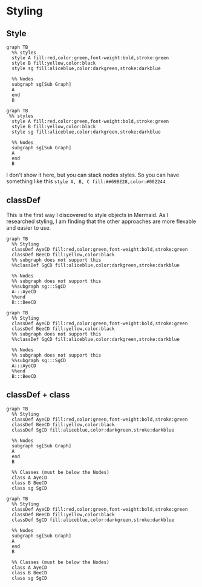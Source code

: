 # Styling

## Style

``` text
graph TB
  %% styles
  style A fill:red,color:green,font-weight:bold,stroke:green
  style B fill:yellow,color:black
  style sg fill:aliceblue,color:darkgreen,stroke:darkblue

  %% Nodes
  subgraph sg[Sub Graph]
  A
  end
  B
```

``` mermaid
graph TB
 %% styles
  style A fill:red,color:green,font-weight:bold,stroke:green
  style B fill:yellow,color:black
  style sg fill:aliceblue,color:darkgreen,stroke:darkblue

  %% Nodes
  subgraph sg[Sub Graph]
  A
  end
  B
```
I don't show it here, but you can stack nodes styles. So you can have something like this `style A, B, C fill:##69BE28,color:#002244`.
## classDef
This is the first way I discovered to style objects in Mermaid. As I researched styling, I am finding that the other approaches are more
flexable and easier to use. 
``` text
graph TB
  %% Styling
  classDef AyeCD fill:red,color:green,font-weight:bold,stroke:green
  classDef BeeCD fill:yellow,color:black
  %% subgraph does not support this
  %%classDef SgCD fill:aliceblue,color:darkgreen,stroke:darkblue

  %% Nodes
  %% subgraph does not support this
  %%subgraph sg:::SgCD
  A:::AyeCD
  %%end
  B:::BeeCD
```

``` mermaid
graph TB
  %% Styling
  classDef AyeCD fill:red,color:green,font-weight:bold,stroke:green
  classDef BeeCD fill:yellow,color:black
  %% subgraph does not support this
  %%classDef SgCD fill:aliceblue,color:darkgreen,stroke:darkblue

  %% Nodes
  %% subgraph does not support this
  %%subgraph sg:::SgCD
  A:::AyeCD
  %%end
  B:::BeeCD
```

## classDef + class

``` text
graph TB
  %% Styling
  classDef AyeCD fill:red,color:green,font-weight:bold,stroke:green
  classDef BeeCD fill:yellow,color:black
  classDef SgCD fill:aliceblue,color:darkgreen,stroke:darkblue

  %% Nodes
  subgraph sg[Sub Graph]
  A
  end
  B

  %% Classes (must be below the Nodes)
  class A AyeCD
  class B BeeCD
  class sg SgCD
```

``` mermaid
graph TB
  %% Styling
  classDef AyeCD fill:red,color:green,font-weight:bold,stroke:green
  classDef BeeCD fill:yellow,color:black
  classDef SgCD fill:aliceblue,color:darkgreen,stroke:darkblue

  %% Nodes
  subgraph sg[Sub Graph]
  A
  end
  B

  %% Classes (must be below the Nodes)
  class A AyeCD
  class B BeeCD
  class sg SgCD
```